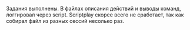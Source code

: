 Задания выполнены.
В файлах описания действий и выводы команд, логгировал через script.
Scriptplay скорее всего не сработает, так как собирал файл из разных сессий несолько раз.
